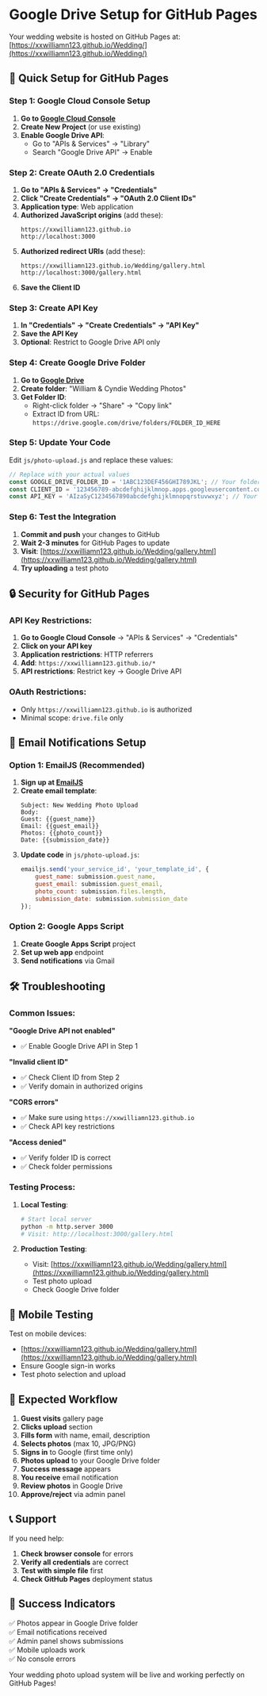 # Google Drive Setup for GitHub Pages

Your wedding website is hosted on GitHub Pages at: [https://xxwilliamn123.github.io/Wedding/](https://xxwilliamn123.github.io/Wedding/)

## 🚀 Quick Setup for GitHub Pages

### Step 1: Google Cloud Console Setup

1. **Go to [Google Cloud Console](https://console.cloud.google.com/)**
2. **Create New Project** (or use existing)
3. **Enable Google Drive API**:
   - Go to "APIs & Services" → "Library"
   - Search "Google Drive API" → Enable

### Step 2: Create OAuth 2.0 Credentials

1. **Go to "APIs & Services" → "Credentials"**
2. **Click "Create Credentials" → "OAuth 2.0 Client IDs"**
3. **Application type**: Web application
4. **Authorized JavaScript origins** (add these):
   ```
   https://xxwilliamn123.github.io
   http://localhost:3000
   ```
5. **Authorized redirect URIs** (add these):
   ```
   https://xxwilliamn123.github.io/Wedding/gallery.html
   http://localhost:3000/gallery.html
   ```
6. **Save the Client ID**

### Step 3: Create API Key

1. **In "Credentials" → "Create Credentials" → "API Key"**
2. **Save the API Key**
3. **Optional**: Restrict to Google Drive API only

### Step 4: Create Google Drive Folder

1. **Go to [Google Drive](https://drive.google.com/)**
2. **Create folder**: "William & Cyndie Wedding Photos"
3. **Get Folder ID**:
   - Right-click folder → "Share" → "Copy link"
   - Extract ID from URL: `https://drive.google.com/drive/folders/FOLDER_ID_HERE`

### Step 5: Update Your Code

Edit `js/photo-upload.js` and replace these values:

```javascript
// Replace with your actual values
const GOOGLE_DRIVE_FOLDER_ID = '1ABC123DEF456GHI789JKL'; // Your folder ID
const CLIENT_ID = '123456789-abcdefghijklmnop.apps.googleusercontent.com'; // Your client ID
const API_KEY = 'AIzaSyC1234567890abcdefghijklmnopqrstuvwxyz'; // Your API key
```

### Step 6: Test the Integration

1. **Commit and push** your changes to GitHub
2. **Wait 2-3 minutes** for GitHub Pages to update
3. **Visit**: [https://xxwilliamn123.github.io/Wedding/gallery.html](https://xxwilliamn123.github.io/Wedding/gallery.html)
4. **Try uploading** a test photo

## 🔒 Security for GitHub Pages

### API Key Restrictions:
1. **Go to Google Cloud Console** → "APIs & Services" → "Credentials"
2. **Click on your API key**
3. **Application restrictions**: HTTP referrers
4. **Add**: `https://xxwilliamn123.github.io/*`
5. **API restrictions**: Restrict key → Google Drive API

### OAuth Restrictions:
- Only `https://xxwilliamn123.github.io` is authorized
- Minimal scope: `drive.file` only

## 📧 Email Notifications Setup

### Option 1: EmailJS (Recommended)
1. **Sign up at [EmailJS](https://www.emailjs.com/)**
2. **Create email template**:
   ```
   Subject: New Wedding Photo Upload
   Body: 
   Guest: {{guest_name}}
   Email: {{guest_email}}
   Photos: {{photo_count}}
   Date: {{submission_date}}
   ```
3. **Update code** in `js/photo-upload.js`:
   ```javascript
   emailjs.send('your_service_id', 'your_template_id', {
       guest_name: submission.guest_name,
       guest_email: submission.guest_email,
       photo_count: submission.files.length,
       submission_date: submission.submission_date
   });
   ```

### Option 2: Google Apps Script
1. **Create Google Apps Script** project
2. **Set up web app** endpoint
3. **Send notifications** via Gmail

## 🛠️ Troubleshooting

### Common Issues:

**"Google Drive API not enabled"**
- ✅ Enable Google Drive API in Step 1

**"Invalid client ID"**
- ✅ Check Client ID from Step 2
- ✅ Verify domain in authorized origins

**"CORS errors"**
- ✅ Make sure using `https://xxwilliamn123.github.io`
- ✅ Check API key restrictions

**"Access denied"**
- ✅ Verify folder ID is correct
- ✅ Check folder permissions

### Testing Process:

1. **Local Testing**:
   ```bash
   # Start local server
   python -m http.server 3000
   # Visit: http://localhost:3000/gallery.html
   ```

2. **Production Testing**:
   - Visit: [https://xxwilliamn123.github.io/Wedding/gallery.html](https://xxwilliamn123.github.io/Wedding/gallery.html)
   - Test photo upload
   - Check Google Drive folder

## 📱 Mobile Testing

Test on mobile devices:
- [https://xxwilliamn123.github.io/Wedding/gallery.html](https://xxwilliamn123.github.io/Wedding/gallery.html)
- Ensure Google sign-in works
- Test photo selection and upload

## 🎯 Expected Workflow

1. **Guest visits** gallery page
2. **Clicks upload** section
3. **Fills form** with name, email, description
4. **Selects photos** (max 10, JPG/PNG)
5. **Signs in** to Google (first time only)
6. **Photos upload** to your Google Drive folder
7. **Success message** appears
8. **You receive** email notification
9. **Review photos** in Google Drive
10. **Approve/reject** via admin panel

## 📞 Support

If you need help:
1. **Check browser console** for errors
2. **Verify all credentials** are correct
3. **Test with simple file** first
4. **Check GitHub Pages** deployment status

## 🎉 Success Indicators

✅ Photos appear in Google Drive folder  
✅ Email notifications received  
✅ Admin panel shows submissions  
✅ Mobile uploads work  
✅ No console errors  

Your wedding photo upload system will be live and working perfectly on GitHub Pages! 